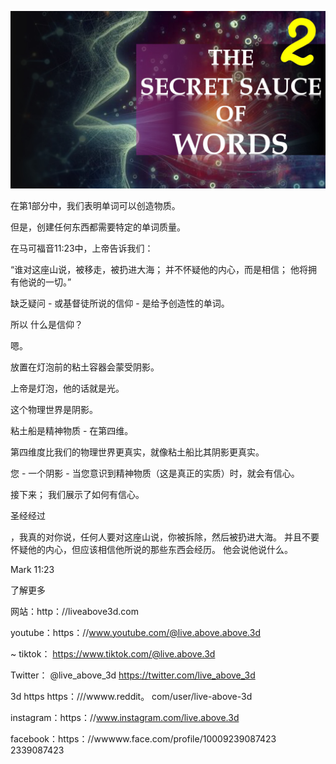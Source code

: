 ![Video cover image](../cover.jpeg "cover-photo")

在第1部分中，我们表明单词可以创造物质。

但是，创建任何东西都需要特定的单词质量。

在马可福音11:23中，上帝告诉我们：

“谁对这座山说，被移走，被扔进大海； 并不怀疑他的内心，而是相信； 他将拥有他说的一切。”

缺乏疑问 - 或基督徒所说的信仰 - 是给予创造性的单词。

所以 什么是信仰？

嗯。

放置在灯泡前的粘土容器会蒙受阴影。

上帝是灯泡，他的话就是光。

这个物理世界是阴影。

粘土船是精神物质 - 在第四维。

第四维度比我们的物理世界更真实，就像粘土船比其阴影更真实。

您 - 一个阴影 - 当您意识到精神物质（这是真正的实质）时，就会有信心。

接下来； 我们展示了如何有信心。

圣经经过

，我真的对你说，任何人要对这座山说，你被拆除，然后被扔进大海。 并且不要怀疑他的内心，但应该相信他所说的那些东西会经历。 他会说他说什么。

Mark 11:23

了解更多

网站：http：//liveabove3d.com

youtube：https：//www.youtube.com/@live.above.above.3d

~ tiktok： https://www.tiktok.com/@live.above.3d

Twitter： @live_above_3d https://twitter.com/live_above_3d

3d https https：///wwww.reddit。 com/user/live-above-3d

instagram：https：//www.instagram.com/live.above.3d

facebook：https：//wwwww.face.com/profile/10009239087423 2339087423
